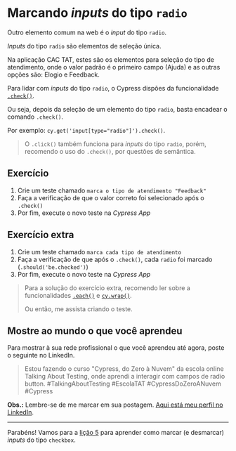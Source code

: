 # Marcando _inputs_ do tipo `radio`

Outro elemento comum na web é o _input_ do tipo `radio`.

_Inputs_ do tipo `radio` são elementos de seleção única.

Na aplicação CAC TAT, estes são os elementos para seleção do tipo de atendimento, onde o valor padrão é o primeiro campo (Ajuda) e as outras opções são: Elogio e Feedback.

Para lidar com _inputs_ do tipo `radio`, o Cypress dispões da funcionalidade [`.check()`](https://on.cypress.io/check).

Ou seja, depois da seleção de um elemento do tipo `radio`, basta encadear o comando `.check()`.

Por exemplo: `cy.get('input[type="radio"]').check()`.

>  O `.click()` também funciona para _inputs_ do tipo `radio`, porém, recomendo o uso do `.check()`, por questões de semântica.

## Exercício

1. Crie um teste chamado `marca o tipo de atendimento "Feedback"`
2. Faça a verificação de que o valor correto foi selecionado após o `.check()`
3. Por fim, execute o novo teste na _Cypress App_

## Exercício extra

1. Crie um teste chamado `marca cada tipo de atendimento`
2. Faça a verificação de que após o `.check()`, cada `radio` foi marcado (`.should('be.checked')`)
3. Por fim, execute o novo teste na _Cypress App_

>  Para a solução do exercício extra, recomendo ler sobre a funcionalidades [`.each()`](https://on.cypress.io/each) e [`cy.wrap()`](https://on.cypress.io/wrap).
>
> Ou então, me assista criando o teste.

## Mostre ao mundo o que você aprendeu

Para mostrar à sua rede profissional o que você aprendeu até agora, poste o seguinte no LinkedIn.

> Estou fazendo o curso "Cypress, do Zero à Nuvem" da escola online Talking About Testing, onde aprendi a interagir com campos de radio button. #TalkingAboutTesting #EscolaTAT #CypressDoZeroANuvem #Cypress

**Obs.:** Lembre-se de me marcar em sua postagem. [Aqui está meu perfil no LinkedIn](https://www.linkedin.com/in/walmyr-lima-e-silva-filho).

___

Parabéns! Vamos para a [lição 5](./05.md) para aprender como marcar (e desmarcar) _inputs_ do tipo `checkbox`.
